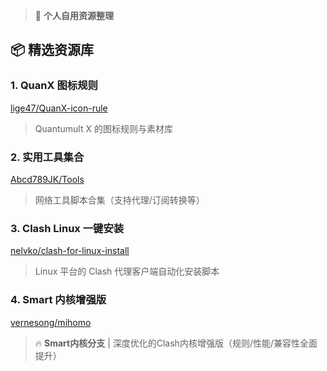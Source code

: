 > 🚩 **个人自用资源整理** 

## 📦 精选资源库

### 1. QuanX 图标规则  
[lige47/QuanX-icon-rule](https://github.com/lige47/QuanX-icon-rule)  
> Quantumult X 的图标规则与素材库

### 2. 实用工具集合  
[Abcd789JK/Tools](https://github.com/Abcd789JK/Tools)  
> 网络工具脚本合集（支持代理/订阅转换等）

### 3. Clash Linux 一键安装  
[nelvko/clash-for-linux-install](https://github.com/nelvko/clash-for-linux-install)  
> Linux 平台的 Clash 代理客户端自动化安装脚本

### 4. Smart 内核增强版  
[vernesong/mihomo](https://github.com/vernesong/mihomo/releases)  
> 🔥 **Smart内核分支** | 深度优化的Clash内核增强版（规则/性能/兼容性全面提升）
